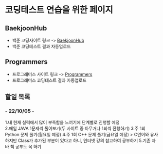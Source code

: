 # 코딩테스트 연습을 위한 페이지

## BaekjoonHub
* 백준 코딩사이트 링크 -> [BaekjoonHub](https://github.com/BaekjoonHub/BaekjoonHub)  
* 백준 코딩테스트 결과 자동업로드  
  
## Programmers
* 프로그래머스 사이트 링크 -> [Programmers](https://programmers.co.kr)  
* 프로그래머스 코딩테스트 결과 자동업로드 
  
## 할일 목록
  ### - 22/10/05 -
   1.내 현재 실력에서 많이 부족함을 느끼기에 단계별로 진행할 예정  
   2.매일 JAVA 1문제씩 풀어보기(두 사이트 중 아무거나 1회씩 진행하기)
   3.주 1회 Python 문제 풀기(월요일 예정)
   4.주 1회 C++ 문제 풀기(금요일 예정) > C언어와 유사하지만 Class가 추가된 부분이 있다고 하니, 인터넷 강의 참고하여 공부하기
   5.기존 자바 책 공부도 꼭 하기
    

